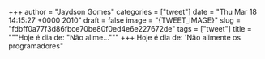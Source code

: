 
+++
author = "Jaydson Gomes"
categories = ["tweet"]
date = "Thu Mar 18 14:15:27 +0000 2010"
draft = false
image = "{TWEET_IMAGE}"
slug = "fdbff0a77f3d86fbce70be80f0ed4e6e227672de"
tags = ["tweet"]
title = """Hoje é dia de: "Não alime..."""
+++
Hoje é dia de: 'Não alimente os programadores"
